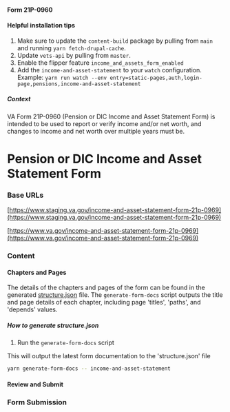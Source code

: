 #### Form 21P-0960

#### Helpful installation tips

1. Make sure to update the `content-build` package by pulling from `main` and running `yarn fetch-drupal-cache`.
2. Update `vets-api` by pulling from `master`.
3. Enable the flipper feature `income_and_assets_form_enabled`
4. Add the `income-and-asset-statement` to your `watch` configuration. Example: `yarn run watch --env entry=static-pages,auth,login-page,pensions,income-and-asset-statement`

##### Context

VA Form 21P-0960 (Pension or DIC Income and Asset Statement Form) is intended to be used to report or verify income and/or net worth, and changes to income and net worth over multiple years must be.

# Pension or DIC Income and Asset Statement Form

### Base URLs

[https://www.staging.va.gov/income-and-asset-statement-form-21p-0969](https://www.staging.va.gov/income-and-asset-statement-form-21p-0969)

[https://www.va.gov/income-and-asset-statement-form-21p-0969](https://www.va.gov/income-and-asset-statement-form-21p-0969)

### Content

#### Chapters and Pages

The details of the chapters and pages of the form can be found in the generated [structure.json](../structure.json) file. The `generate-form-docs` script outputs the title and page details of each chapter, including page 'titles', 'paths', and 'depends' values.

##### How to generate structure.json

1. Run the `generate-form-docs` script

This will output the latest form documentation to the 'structure.json' file

```sh
yarn generate-form-docs -- income-and-asset-statement
```

#### Review and Submit

### Form Submission